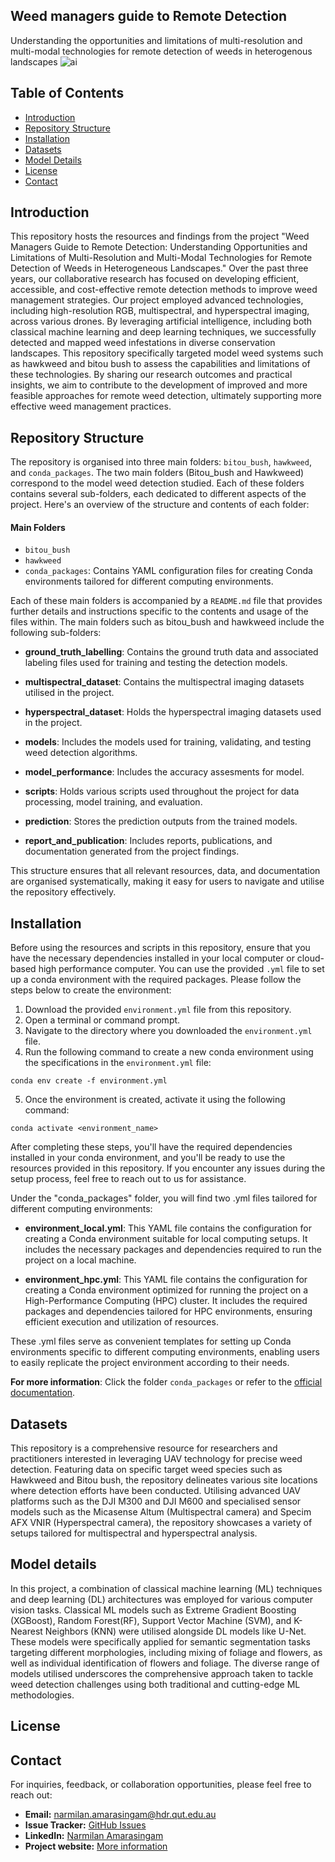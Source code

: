 ## Weed managers guide to Remote Detection
Understanding the opportunities and limitations of multi-resolution and multi-modal technologies for remote detection of weeds in heterogenous landscapes
![ai](https://github.com/Narmilan-A/Remote-Weed-detection/assets/140802455/fd66ff8f-abb0-4527-927e-81d46da6b8e6)

## Table of Contents
- [Introduction](#introduction)
- [Repository Structure](#repository-structure)
- [Installation](#installation)
- [Datasets](#datasets)
- [Model Details](#model-details)
- [License](#license)
- [Contact](#contact)

## Introduction
This repository hosts the resources and findings from the project "Weed Managers Guide to Remote Detection: Understanding Opportunities and Limitations of Multi-Resolution and Multi-Modal Technologies for Remote Detection of Weeds in Heterogeneous Landscapes." Over the past three years, our collaborative research has focused on developing efficient, accessible, and cost-effective remote detection methods to improve weed management strategies. Our project employed advanced technologies, including high-resolution RGB, multispectral, and hyperspectral imaging, across various drones. By leveraging artificial intelligence, including both classical machine learning and deep learning techniques, we successfully detected and mapped weed infestations in diverse conservation landscapes. This repository specifically targeted model weed systems such as hawkweed and bitou bush to assess the capabilities and limitations of these technologies. By sharing our research outcomes and practical insights, we aim to contribute to the development of improved and more feasible approaches for remote weed detection, ultimately supporting more effective weed management practices.

## Repository Structure
The repository is organised into three main folders: `bitou_bush`, `hawkweed`, and `conda_packages`.
The two main folders (Bitou_bush and Hawkweed) correspond to the model weed detection studied. Each of these folders contains several sub-folders, each dedicated to different aspects of the project. Here's an overview of the structure and contents of each folder:

#### Main Folders
- `bitou_bush`
- `hawkweed`
- `conda_packages`: Contains YAML configuration files for creating Conda environments tailored for different computing environments.

Each of these main folders is accompanied by a `README.md` file that provides further details and instructions specific to the contents and usage of the files within. The main folders such as bitou_bush and hawkweed include the following sub-folders:

- **ground_truth_labelling**: Contains the ground truth data and associated labeling files used for training and testing the detection models.

- **multispectral_dataset**: Contains the multispectral imaging datasets utilised in the project.

- **hyperspectral_dataset**: Holds the hyperspectral imaging datasets used in the project.

- **models**: Includes the models used for training, validating, and testing weed detection algorithms.

- **model_performance**: Includes the accuracy assesments for model.

- **scripts**: Holds various scripts used throughout the project for data processing, model training, and evaluation.

- **prediction**: Stores the prediction outputs from the trained models.

- **report_and_publication**: Includes reports, publications, and documentation generated from the project findings.

This structure ensures that all relevant resources, data, and documentation are organised systematically, making it easy for users to navigate and utilise the repository effectively.

## Installation
Before using the resources and scripts in this repository, ensure that you have the necessary dependencies installed in your local computer or cloud-based high performance computer. You can use the provided `.yml` file to set up a conda environment with the required packages. Please follow the steps below to create the environment:
1. Download the provided `environment.yml` file from this repository.
2. Open a terminal or command prompt.
3. Navigate to the directory where you downloaded the `environment.yml` file.
4. Run the following command to create a new conda environment using the specifications in the `environment.yml` file:
```shell
conda env create -f environment.yml
```
5. Once the environment is created, activate it using the following command:
```shell
conda activate <environment_name>
```
After completing these steps, you'll have the required dependencies installed in your conda environment, and you'll be ready to use the resources provided in this repository. If you encounter any issues during the setup process, feel free to reach out to us for assistance.

Under the "conda_packages" folder, you will find two .yml files tailored for different computing environments:

- **environment_local.yml**: This YAML file contains the configuration for creating a Conda environment suitable for local computing setups. It includes the necessary packages and dependencies required to run the project on a local machine.

- **environment_hpc.yml**: This YAML file contains the configuration for creating a Conda environment optimized for running the project on a High-Performance Computing (HPC) cluster. It includes the required packages and dependencies tailored for HPC environments, ensuring efficient execution and utilization of resources.

These .yml files serve as convenient templates for setting up Conda environments specific to different computing environments, enabling users to easily replicate the project environment according to their needs.

**For more information**: Click the folder `conda_packages` or refer to the [official documentation](https://docs.conda.io/projects/conda/en/latest/user-guide/tasks/manage-environments.html).

## Datasets
This repository is a comprehensive resource for researchers and practitioners interested in leveraging UAV technology for precise weed detection. Featuring data on specific target weed species such as Hawkweed and Bitou bush, the repository delineates various site locations where detection efforts have been conducted. Utilising advanced UAV platforms such as the DJI M300 and DJI M600 and specialised sensor models such as the Micasense Altum (Multispectral camera) and Specim AFX VNIR (Hyperspectral camera), the repository showcases a variety of setups tailored for multispectral and hyperspectral analysis.

## Model details
In this project, a combination of classical machine learning (ML) techniques and deep learning (DL) architectures was employed for various computer vision tasks. Classical ML models such as Extreme Gradient Boosting (XGBoost), Random Forest(RF), Support Vector Machine (SVM), and K-Nearest Neighbors (KNN) were utilised alongside DL models like U-Net. These models were specifically applied for semantic segmentation tasks targeting different morphologies, including mixing of foliage and flowers, as well as individual identification of flowers and foliage. The diverse range of models utilised underscores the comprehensive approach taken to tackle weed detection challenges using both traditional and cutting-edge ML methodologies.

## License

## Contact
For inquiries, feedback, or collaboration opportunities, please feel free to reach out:

- **Email:** [narmilan.amarasingam@hdr.qut.edu.au](mailto:narmilan.amarasingam@hdr.qut.edu.au)
- **Issue Tracker:** [GitHub Issues](https://github.com/Narmilan-A)
- **LinkedIn:** [Narmilan Amarasingam](https://www.linkedin.com/in/narmilan-amarasingam-ab7086115/)
- **Project website:** [More information](https://www.csu.edu.au/research/gulbali/research/agricultural-innovation/projects/weed-managers-guide-to-remote-detection)

